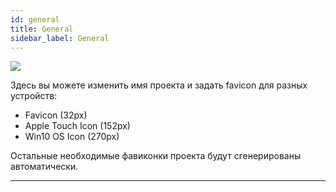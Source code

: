 ```yaml
---
id: general
title: General
sidebar_label: General
---
```


![](https://test-upl.quarkly.io/60a657b1e3623a001f692958/images/docs-new-project-settings-general.png?v=2021-05-21T14:19:08.199Z)

Здесь вы можете изменить имя проекта и задать favicon для разных устройств:

-   Favicon (32px)
-   Apple Touch Icon (152px)
-   Win10 OS Icon (270px)

Остальные необходимые фавиконки проекта будут сгенерированы автоматически.

---
